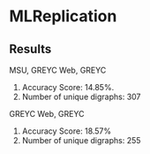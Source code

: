 # MLReplication

## Results

MSU, GREYC Web, GREYC 
1. Accuracy Score: 14.85%. 
2. Number of unique digraphs: 307 

GREYC Web, GREYC 
1. Accuracy Score: 18.57%
2. Number of unique digraphs: 255 